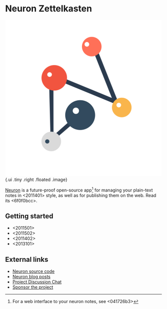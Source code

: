 # Neuron Zettelkasten

![Neuron logo](https://raw.githubusercontent.com/srid/neuron/master/assets/neuron.svg){.ui .tiny .right .floated .image}

[Neuron](https://github.com/srid/neuron) is a future-proof open-source app[^web] for managing your plain-text notes in <2011401> style, as well as for publishing them on the web. Read its <6f0f0bcc>.

## Getting started

* <2011501>
* <2011502>
* <2011402>
* <2013101>

## External links

* [Neuron source code](https://github.com/srid/neuron)
* [Neuron blog posts](https://www.srid.ca/b6df4059.html)
* [Project Discussion Chat](https://github.com/srid/neuron#discussion)
* [Sponsor the project](https://github.com/sponsors/srid)

[^web]: For a web interface to your neuron notes, see <041726b3>
